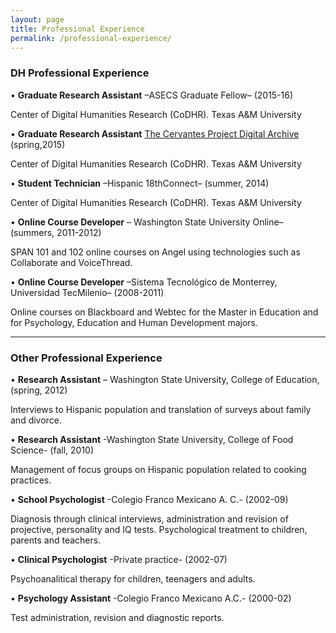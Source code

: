 ```yaml
---
layout: page
title: Professional Experience
permalink: /professional-experience/
---
```



### **DH Professional Experience**

•  **Graduate Research Assistant**  –ASECS Graduate Fellow– (2015-16)

Center of Digital Humanities Research (CoDHR). Texas A&M University

•  **Graduate Research Assistant** [The Cervantes Project Digital Archive] (spring,2015)

Center of Digital Humanities Research (CoDHR). Texas A&M University

•  **Student Technician**  –Hispanic 18thConnect–  (summer, 2014)

Center of Digital Humanities Research (CoDHR). Texas A&M University

•  **Online Course Developer** – Washington State University Online– (summers, 2011-2012)

SPAN 101 and 102 online courses on Angel using technologies such as Collaborate and VoiceThread.

•  **Online Course Developer** –Sistema Tecnológico de Monterrey, Universidad TecMilenio– (2008-2011)

Online courses on Blackboard and Webtec for the Master in Education and for  Psychology, Education and Human Development majors.


------------------------------------------------------------------------

### **Other Professional Experience**

•	**Research Assistant** – Washington State University, College of Education, (spring, 2012)

Interviews to Hispanic population and translation of surveys about family and divorce.


•	**Research Assistant** -Washington State University, College of Food Science- (fall, 2010)

Management of focus groups on Hispanic population related to cooking practices.


•	**School Psychologist** -Colegio Franco Mexicano A. C.- (2002-09)

Diagnosis through clinical interviews, administration and revision of projective, personality and IQ tests. Psychological treatment to children, parents and teachers.


•	**Clinical Psychologist**  -Private practice- (2002-07)

Psychoanalitical therapy for children, teenagers and adults.


•	**Psychology Assistant**  -Colegio Franco Mexicano A.C.- (2000-02)

Test administration, revision and diagnostic reports.


[The Cervantes Project Digital Archive]:http://cervantes.tamu.edu/
